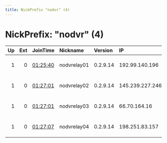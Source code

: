 ```yaml
---
title: NickPrefix "nodvr" (4)
---
```


# NickPrefix: "nodvr" (4)

|   Up |   Ext | JoinTime                                                                                            | Nickname    | Version   | IP              | AS                 | CC   |   ORp |   Dirp | OS    | Contact                             |   eFamMembers |
|-----:|------:|:----------------------------------------------------------------------------------------------------|:------------|:----------|:----------------|:-------------------|:-----|------:|-------:|:------|:------------------------------------|--------------:|
|    1 |     0 | [01:25:40](https://metrics.torproject.org/rs.html#details/6A442D1076439D219B46452682FA9153E50C4267) | nodvrelay01 | 0.2.9.14  | 192.99.140.196  | OVH SAS            | ca   |   443 |     80 | Linux | emerson tor@nodevine.net bitcoin:12 |             4 |
|    1 |     0 | [01:27:01](https://metrics.torproject.org/rs.html#details/B480ABB8523F1C04D32BEEEF63E11A5A8567E743) | nodvrelay02 | 0.2.9.14  | 145.239.227.246 | OVH SAS            | fr   |   443 |     80 | Linux | emerson tor@nodevine.net bitcoin:12 |             4 |
|    1 |     0 | [01:27:01](https://metrics.torproject.org/rs.html#details/55F56B660C9B3D6EF947F3C11861F23AB3CB7B91) | nodvrelay03 | 0.2.9.14  | 66.70.164.16    | OVH SAS            | ca   |   443 |     80 | Linux | emerson tor@nodevine.net bitcoin:12 |             4 |
|    1 |     0 | [01:27:07](https://metrics.torproject.org/rs.html#details/FD19D2594D7C9EA4019C45E7386E35C04FA64267) | nodvrelay04 | 0.2.9.14  | 198.251.83.157  | FranTech Solutions | us   |  8080 |   8081 | Linux | emerson tor@nodevine.net bitcoin:12 |             4 |
